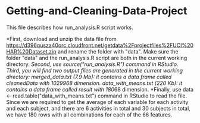 # Getting-and-Cleaning-Data-Project
This file describes how run_analysis.R script works.

*First, download and unzip the data file from https://d396qusza40orc.cloudfront.net/getdata%2Fprojectfiles%2FUCI%20HAR%20Dataset.zip and rename the folder with "data".
Make sure the folder "data" and the run_analysis.R script are both in the current working directory.
*Second, use source("run_analysis.R") command in RStudio.
*Third, you will find two output files are generated in the current working directory:
merged_data.txt (7.9 Mb): it contains a data frame called cleanedData with 10299*68 dimension.
data_with_means.txt (220 Kb): it contains a data frame called result with 180*68 dimension.
*Finally, use data <- read.table("data_with_means.txt") command in RStudio to read the file. Since we are required to get the average of each variable for each activity and each subject, and there are 6 activities in total and 30 subjects in total, we have 180 rows with all combinations for each of the 66 features.
